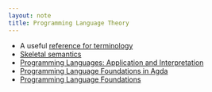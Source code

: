 ```yaml
---
layout: note
title: Programming Language Theory
---
```

- A useful [reference for terminology](https://www.pls-lab.org/)
- [Skeletal semantics](https://skeletons.inria.fr/)
- [Programming Languages: Application and Interpretation](plai.org)
- [Programming Language Foundations in Agda](https://plfa.github.io/)
- [Programming Language Foundations](https://softwarefoundations.cis.upenn.edu/plf-current/index.html)